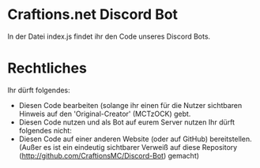 # Craftions.net Discord Bot
In der Datei index.js findet ihr den Code unseres Discord Bots. 

# Rechtliches
Ihr dürft folgendes:
- Diesen Code bearbeiten (solange ihr einen für die Nutzer sichtbaren Hinweis auf den 'Original-Creator' (MCTzOCK) gebt.
- Diesen Code nutzen und als Bot auf eurem Server nutzen
Ihr dürft folgendes nicht:
- Diesen Code auf einer anderen Website (oder auf GitHub) bereitstellen. (Außer es ist ein eindeutig sichtbarer Verweiß auf diese Repository (http://github.com/CraftionsMC/Discord-Bot) gemacht)
